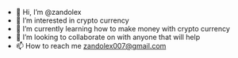 - 👋 Hi, I’m @zandolex
- 👀 I’m interested in crypto currency
- 🌱 I’m currently learning how to make money with crypto currency
- 💞️ I’m looking to collaborate on with anyone that will help
- 📫 How to reach me zandolex007@gmail.com

<!---
zandolex/zandolex is a ✨ special ✨ repository because its `README.md` (this file) appears on your GitHub profile.
You can click the Preview link to take a look at your changes.
--->
